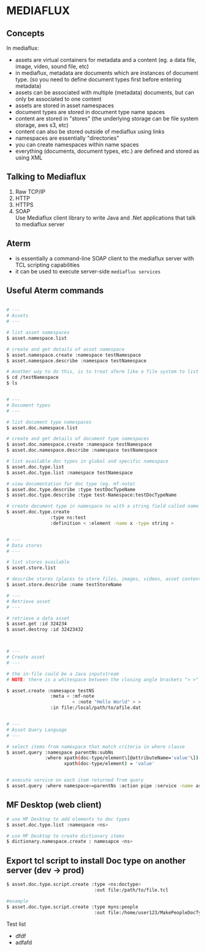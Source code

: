 # MEDIAFLUX

## Concepts
In mediaflux:
- assets are virtual containers for metadata and a content (eg. a data file, image, video, sound file, etc)
- in mediaflux, metadata are documents which are instances of document type. (so you need to define document types first before entering metadata)
- assets can be associated with multiple (metadata) documents, but can only be associated to one content 
- assets are stored in asset namespaces
- document types are stored in document type name spaces
- content are stored in "stores" (the underlying storage can be file system storage, aws s3, etc)
- content can also be stored outside of mediaflux using links
- namespaces are essentially "directories"
- you can create namespaces within name spaces
- everything (documents, document types, etc.) are defined and stored as using XML

## Talking to Mediaflux
1. Raw TCP/IP 
2. HTTP
3. HTTPS
4. SOAP   
Use Mediaflux client library to write Java and .Net applications that talk to mediaflux server

## Aterm 
- is essentially a command-line SOAP client to the mediaflux server with TCL scripting capabilities
- it can be used to execute server-side `mediaflux services`


## Useful Aterm commands

```sh

# ---
# Assets
# ---

# list asset namespaces
$ asset.namespace.list 

# create and get details of asset namespace
$ asset.namespace.create :namespace testNamespace
$ asset.namespace.describe :namespace testNamespace

# Another way to do this, is to treat aTerm like a file system to list assets in a namespace:
$ cd /testNamespace
$ ls


# ---
# Document types
# ---

# list document type namespaces
$ asset.doc.namespace.list

# create and get details of document type namespaces
$ asset.doc.namespace.create :namespace testNamespace
$ asset.doc.namespace.describe :namespace testNamespace

# list available doc types in global and specific namespace
$ asset.doc.type.list 
$ asset.doc.type.list :namespace testNamespace

# view documentation for doc type (eg. mf-note)
$ asset.doc.type.describe :type testDocTypeName
$ asset.doc.type.describe :type test-Namespace:testDocTypeName

# create document type in namespace ns with a string field called name
$ asset.doc.type.create 
                :type ns:test 
                :definition < :element -name x -type string >


# ---
# Data stores
# ---

# list stores available
$ asset.store.list

# describe stores (places to store files, images, videos, asset content)
$ asset.store.describe :name testStoreName

# ---
# Retrieve asset
# ---

# retrieve a data asset
$ asset.get :id 324234
$ asset.destroy :id 32423432



# ---
# Create asset
# ---

# the in-file could be a Java inputstream
# NOTE: there is a whitespace between the closing angle brackets "> >"

$ asset.create :namesapce testNS
                :meta < :mf-note
                        < :note "Hello World" > >
                :in file:/local/path/to/afile.dat


# ---
# Asset Query Language
# ---

# select items from namespace that match criteria in where clause
$ asset.query :namespace parentNs:subNs 
              :where xpath(doc-type/element\[@attributeName='value'\]) has value and
                     xpath(doc-type/element) = 'value'


# execute service on each item returned from query
$ asset.query :where namespace>=parentNs :action pipe :service -name asset.destroy

```

## MF Desktop (web client)
```sh
# use MF Desktop to add elements to doc types
$ asset.doc.type.list :namespace <ns>

# use MF Desktop to create dictionary items
$ dictionary.namespace.create : namesapce <ns>


```

## Export tcl script to install Doc type on another server (dev -> prod)
```sh
$ asset.doc.type.script.create :type <ns:doctype>
                                :out file:/path/to/file.tcl

#example                                
$ asset.doc.type.script.create :type myns:people
                                :out file:/home/user123/MakePeopleDocType.tcl
```


Test list 

+ dfdf
+ adfafd

